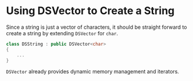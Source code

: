 # Using DSVector to Create a String

Since a string is just a vector of characters, it should be straight forward to create a string by extending
`DSVector` for `char`.


```cpp
class DSString : public DSVector<char>
{
    ...
}
```

`DSVector` already provides dynamic memory management and iterators.

